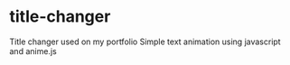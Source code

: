 # title-changer
Title changer used on my portfolio
Simple text animation using javascript and anime.js
